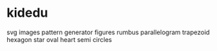 # kidedu
svg images
pattern generator
figures rumbus parallelogram trapezoid hexagon star oval heart semi circles 

